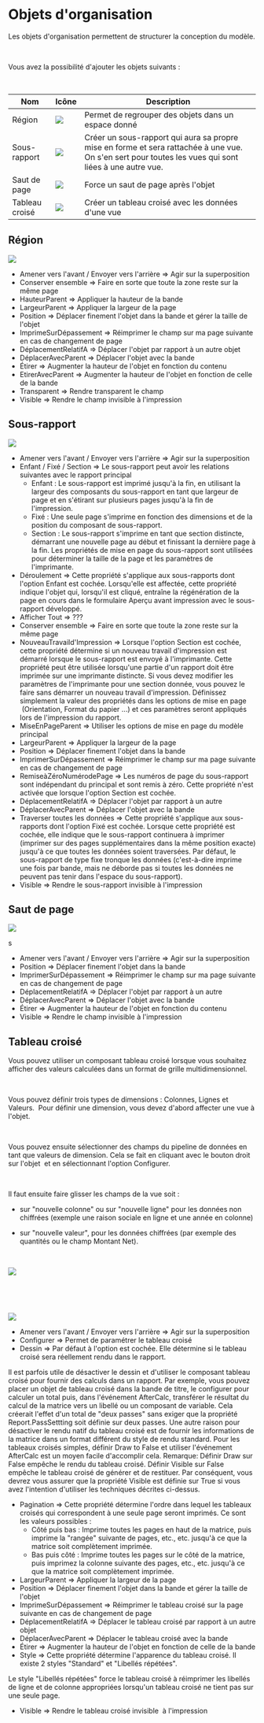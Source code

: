 # Objets d'organisation
Les objets d'organisation permettent de structurer la conception du modèle.


 


Vous avez la possibilité d'ajouter les objets suivants :


 








| Nom | Icône | Description |
|---|---|---|
| Région | ![](IconeRegion.png) | Permet de regrouper des objets dans un espace donné |
| Sous-rapport | ![](IconeSousRapport.png) | Créer un sous-rapport qui aura sa propre mise en forme et sera rattachée à une vue. On s'en sert pour toutes les vues qui sont liées à une autre vue. |
| Saut de page | ![](IconeSautPage.png) | Force un saut de page après l'objet |
| Tableau croisé | ![](IconeTableauCroise.png) | Créer un tableau croisé avec les données d'une vue |


## Région

![](MenuRegion.png)






* Amener vers l'avant / Envoyer vers l'arrière => Agir sur la superposition
* Conserver ensemble => Faire en sorte que toute la zone reste sur la même page
* HauteurParent => Appliquer la hauteur de la bande
* LargeurParent => Appliquer la largeur de la page 
* Position => Déplacer finement l'objet dans la bande et gérer la taille de l'objet
* ImprimeSurDépassement => Réimprimer le champ sur ma page suivante en cas de changement de page
* DéplacementRelatifA => Déplacer l'objet par rapport à un autre objet
* DéplacerAvecParent => Déplacer l'objet avec la bande
* Étirer => Augmenter la hauteur de l'objet en fonction du contenu
* EtirerAvecParent => Augmenter la hauteur de l'objet en fonction de celle de la bande
* Transparent => Rendre transparent le champ
* Visible => Rendre le champ invisible à l'impression



## Sous-rapport


![](MenuSousRapport.png)





* Amener vers l'avant / Envoyer vers l'arrière => Agir sur la superposition
* Enfant / Fixé / Section => Le sous-rapport peut avoir les relations suivantes avec le rapport principal
	+ Enfant : Le sous-rapport est imprimé jusqu'à la fin, en utilisant la largeur des composants du sous-rapport en tant que largeur de page et en s'étirant sur plusieurs pages jusqu'à la fin de l'impression.
	+ Fixé : Une seule page s'imprime en fonction des dimensions et de la position du composant de sous-rapport.
	+ Section : Le sous-rapport s'imprime en tant que section distincte, démarrant une nouvelle page au début et finissant la dernière page à la fin. Les propriétés de mise en page du sous-rapport sont utilisées pour déterminer la taille de la page et les paramètres de l'imprimante.
* Déroulement => Cette propriété s'applique aux sous-rapports dont l'option Enfant est cochée. Lorsqu'elle est affectée, cette propriété indique l'objet qui, lorsqu'il est cliqué, entraîne la régénération de la page en cours dans le formulaire Aperçu avant impression avec le sous-rapport développé.
* Afficher Tout => ???
* Conserver ensemble => Faire en sorte que toute la zone reste sur la même page
* NouveauTravaild'Impression => Lorsque l'option Section est cochée, cette propriété détermine si un nouveau travail d'impression est démarré lorsque le sous-rapport est envoyé à l'imprimante. Cette propriété peut être utilisée lorsqu'une partie d'un rapport doit être imprimée sur une imprimante distincte. Si vous devez modifier les paramètres de l'imprimante pour une section donnée, vous pouvez le faire sans démarrer un nouveau travail d'impression. Définissez simplement la valeur des propriétés dans les options de mise en page  (Orientation, Format du papier ...) et ces paramètres seront appliqués lors de l'impression du rapport.
* MiseEnPageParent => Utiliser les options de mise en page du modèle principal
* LargeurParent => Appliquer la largeur de la page
* Position => Déplacer finement l'objet dans la bande
* ImprimerSurDépassement => Réimprimer le champ sur ma page suivante en cas de changement de page
* RemiseàZéroNumérodePage => Les numéros de page du sous-rapport sont indépendant du principal et sont remis à zéro. Cette propriété n'est activée que lorsque l'option Section est cochée.
* DéplacementRelatifA => Déplacer l'objet par rapport à un autre
* DéplacerAvecParent => Déplacer l'objet avec la bande
* Traverser toutes les données => Cette propriété s'applique aux sous-rapports dont l'option Fixé est cochée. Lorsque cette propriété est cochée, elle indique que le sous-rapport continuera à imprimer (imprimer sur des pages supplémentaires dans la même position exacte) jusqu'à ce que toutes les données soient traversées. Par défaut, le sous-rapport de type fixe tronque les données (c'est-à-dire imprime une fois par bande, mais ne déborde pas si toutes les données ne peuvent pas tenir dans l'espace du sous-rapport).
* Visible => Rendre le sous-rapport invisible à l'impression


## Saut de page


![](MenuSautPage.png)


s

* Amener vers l'avant / Envoyer vers l'arrière => Agir sur la superposition
* Position => Déplacer finement l'objet dans la bande
* ImprimerSurDépassement => Réimprimer le champ sur ma page suivante en cas de changement de page
* DéplacementRelatifA => Déplacer l'objet par rapport à un autre
* DéplacerAvecParent => Déplacer l'objet avec la bande
* Étirer => Augmenter la hauteur de l'objet en fonction du contenu
* Visible => Rendre le champ invisible à l'impression


## Tableau croisé


Vous pouvez utiliser un composant tableau croisé lorsque vous souhaitez afficher des valeurs calculées dans un format de grille multidimensionnel.


 


Vous pouvez définir trois types de dimensions : Colonnes, Lignes et Valeurs.  Pour définir une dimension, vous devez d'abord affecter une vue à l'objet.


 


Vous pouvez ensuite sélectionner des champs du pipeline de données en tant que valeurs de dimension. Cela se fait en cliquant avec le bouton droit sur l'objet  et en sélectionnant l'option Configurer.


 


Il faut ensuite faire glisser les champs de la vue soit :


- sur "nouvelle colonne" ou sur "nouvelle ligne" pour les données non chiffrées (exemple une raison sociale en ligne et une année en colonne)


- sur "nouvelle valeur", pour les données chiffrées (par exemple des quantités ou le champ Montant Net).


 


![](ConfigurerTableauCroise.png)


 


 




![](MenuTableauCroise.png)


* Amener vers l'avant / Envoyer vers l'arrière => Agir sur la superposition
* Configurer => Permet de paramétrer le tableau croisé
* Dessin => Par défaut à l'option est cochée. Elle détermine si le tableau croisé sera réellement rendu dans le rapport.

Il est parfois utile de désactiver le dessin et d'utiliser le composant tableau croisé pour fournir des calculs dans un rapport.
Par exemple, vous pouvez placer un objet de tableau croisé dans la bande de titre, le configurer pour calculer un total puis, dans l'événement AfterCalc, transférer le résultat du calcul de la matrice vers un libellé ou un composant de variable. Cela créerait l'effet d'un total de "deux passes" sans exiger que la propriété Report.PassSettting soit définie sur deux passes.
Une autre raison pour désactiver le rendu natif du tableau croisé est de fournir les informations de la matrice dans un format différent du style de rendu standard. Pour les tableaux croisés simples, définir Draw to False et utiliser l'événement AfterCalc est un moyen facile d'accomplir cela.
Remarque: Définir Draw sur False empêche le rendu du tableau croisé. Définir Visible sur False empêche le tableau croisé de générer et de restituer. Par conséquent, vous devrez vous assurer que la propriété Visible est définie sur True si vous avez l'intention d'utiliser les techniques décrites ci-dessus.
* Pagination => Cette propriété détermine l'ordre dans lequel les tableaux croisés qui correspondent à une seule page seront imprimés. Ce sont les valeurs possibles :
	+ Côté puis bas : Imprime toutes les pages en haut de la matrice, puis imprime la "rangée" suivante de pages, etc., etc. jusqu'à ce que la matrice soit complètement imprimée.
	+ Bas puis côté : Imprime toutes les pages sur le côté de la matrice, puis imprimez la colonne suivante des pages, etc., etc. jusqu'à ce que la matrice soit complètement imprimée.
* LargeurParent => Appliquer la largeur de la page
* Position => Déplacer finement l'objet dans la bande et gérer la taille de l'objet
* ImprimeSurDépassement => Réimprimer le tableau croisé sur la page suivante en cas de changement de page
* DéplacementRelatifA => Déplacer le tableau croisé par rapport à un autre objet
* DéplacerAvecParent => Déplacer le tableau croisé avec la bande
* Étirer => Augmenter la hauteur de l'objet en fonction de celle de la bande
* Style => Cette propriété détermine l'apparence du tableau croisé. Il existe 2 styles "Standard" et "Libellés répétées".

Le style "Libellés répétées" force le tableau croisé à réimprimer les libellés de ligne et de colonne appropriées lorsqu'un tableau croisé ne tient pas sur une seule page.
* Visible => Rendre le tableau croisé invisible  à l'impression